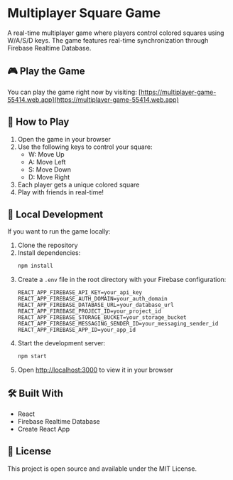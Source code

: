 # Multiplayer Square Game

A real-time multiplayer game where players control colored squares using W/A/S/D keys. The game features real-time synchronization through Firebase Realtime Database.

## 🎮 Play the Game

You can play the game right now by visiting: [https://multiplayer-game-55414.web.app](https://multiplayer-game-55414.web.app)

## 🎯 How to Play

1. Open the game in your browser
2. Use the following keys to control your square:
   - W: Move Up
   - A: Move Left
   - S: Move Down
   - D: Move Right
3. Each player gets a unique colored square
4. Play with friends in real-time!

## 🚀 Local Development

If you want to run the game locally:

1. Clone the repository
2. Install dependencies:
   ```bash
   npm install
   ```
3. Create a `.env` file in the root directory with your Firebase configuration:
   ```
   REACT_APP_FIREBASE_API_KEY=your_api_key
   REACT_APP_FIREBASE_AUTH_DOMAIN=your_auth_domain
   REACT_APP_FIREBASE_DATABASE_URL=your_database_url
   REACT_APP_FIREBASE_PROJECT_ID=your_project_id
   REACT_APP_FIREBASE_STORAGE_BUCKET=your_storage_bucket
   REACT_APP_FIREBASE_MESSAGING_SENDER_ID=your_messaging_sender_id
   REACT_APP_FIREBASE_APP_ID=your_app_id
   ```
4. Start the development server:
   ```bash
   npm start
   ```
5. Open [http://localhost:3000](http://localhost:3000) to view it in your browser

## 🛠️ Built With

- React
- Firebase Realtime Database
- Create React App

## 📝 License

This project is open source and available under the MIT License.
